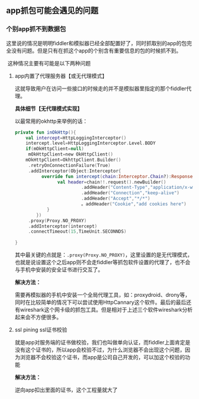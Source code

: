 ## app抓包可能会遇见的问题

### 个别app抓不到数据包

这里说的情况是明明fiddler和模拟器已经全部配置好了，同时抓取别的app的包完全没有问题。但是只有在抓这个app的个别含有重要信息的包的时候抓不到。

​	这种情况主要有可能是以下两种问题

1. app内置了代理服务器【或无代理模式】

   这就导致用户在访问一些接口的时候走的并不是模拟器里指定的那个fiddler代理。

   **具体细节【无代理模式实现】**

   以最常用的okhttp来举例的话：

   ```kotlin
   private fun inOkHttp(){
       val intercept=HttpLoggingInterceptor()
       intercept.level=HttpLoggingInterceptor.Level.BODY
       if(mOkHttpClient=null)
       	mOkHttpClient=new OkHttpClient()
       mOkHttpClient=OkhttpClient.Builder()
       	.retryOnConnectionFailure(True)
       	.addInterceptor(Object:Interceptor{
             override fun intercept(chain:Interceptor.Chain?):Response{
                   val header=chain!!.request().newBuilder()
                 			.addHeader("Content-Type","application/x-www-form-")
                 			.addHeader("Connection","keep-alive")
                 			.addHeader("Accept","*/*")
                 			。addHeader("Cookie","add cookies here")
               }
           })
       	.proxy(Proxy.NO_PROXY)
       	.addInterceptor(intercept)
       	.connectTimeout(15,TimeUnit.SECONNDS)
       
   }
   ```

   其中最关键的点就是：`.proxy(Proxy.NO_PROXY)`，这里设置的是无代理模式，也就是说设置这个之后app则不会走fiddler等抓包软件设置的代理了，也不会与手机中安装的安全证书进行交互了。

   **解决方法：**

   需要再模拟器的手机中安装一个全局代理工具，如：proxydroid、drony等，同时在比较简单的情况下可以尝试使用HttpCannary这个软件。最后的最后还有wireshark这个网卡级的抓包工具。但是相对于上述三个软件wireshark分析起来会不方便很多。

2. ssl pining ssl证书校验

   就是app对服务端的证书做校验，我们也叫做单向认证，而fiddler上面肯定是没有这个证书的，所以app会校验不过，为什么浏览器不会出现这个问题，因为浏览器不会校验这个证书，而app是公司自己开发的，可以加这个校验的功能

   **解决方法：**

   逆向app扣出里面的证书，这个工程量就大了

